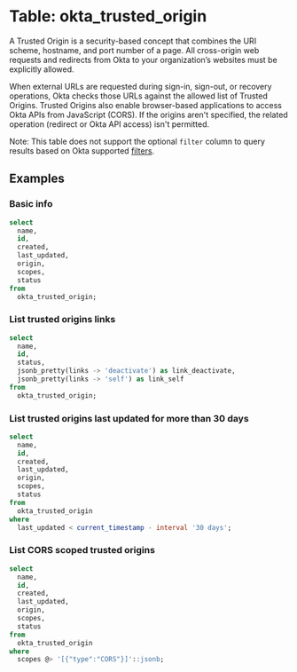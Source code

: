 # Table: okta_trusted_origin

A Trusted Origin is a security-based concept that combines the URI scheme, hostname, and port number of a page. All cross-origin web requests and redirects from Okta to your organization’s websites must be explicitly allowed.

When external URLs are requested during sign-in, sign-out, or recovery operations, Okta checks those URLs against the allowed list of Trusted Origins. Trusted Origins also enable browser-based applications to access Okta APIs from JavaScript (CORS). If the origins aren't specified, the related operation (redirect or Okta API access) isn't permitted.

Note: This table does not support the optional `filter` column to query results based on Okta supported [filters](https://developer.okta.com/docs/reference/api/trusted-origins/#list-trusted-origins-with-a-filter).

## Examples

### Basic info

```sql
select
  name,
  id,
  created,
  last_updated,
  origin,
  scopes,
  status
from
  okta_trusted_origin;
```

### List trusted origins links

```sql
select
  name,
  id,
  status,
  jsonb_pretty(links -> 'deactivate') as link_deactivate,
  jsonb_pretty(links -> 'self') as link_self
from
  okta_trusted_origin;
```

### List trusted origins last updated for more than 30 days

```sql
select
  name,
  id,
  created,
  last_updated,
  origin,
  scopes,
  status
from
  okta_trusted_origin
where
  last_updated < current_timestamp - interval '30 days';
```

### List CORS scoped trusted origins

```sql
select
  name,
  id,
  created,
  last_updated,
  origin,
  scopes,
  status
from
  okta_trusted_origin
where
  scopes @> '[{"type":"CORS"}]'::jsonb;
```
